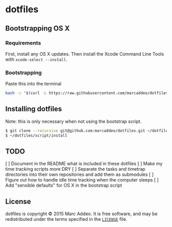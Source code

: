 # dotfiles

## Bootstrapping OS X

### Requirements

First, install any OS X updates. Then install the Xcode Command Line Tools with
`xcode-select --install`.

### Bootstrapping

Paste this into the terminal

```bash
bash -c "$(curl -L https://raw.githubusercontent.com/marcaddeo/dotfiles/master/script/bootstrap)"
```

## Installing dotfiles
Note: this is only necessary when not using the bootstrap script.

```bash
$ git clone --recursive git@github.com:marcaddeo/dotfiles.git ~/dotfiles
$ ~/dotfiles/script/install
```

## TODO
[ ] Document in the README what is included in these dotfiles
[ ] Make my time tracking scripts more DRY
[ ] Separate the tasks and timetrap directories into their own repositories and add them as submodules
[ ] Figure out how to handle idle time tracking when the computer sleeps
[ ] Add "sensible defaults" for OS X in the bootstrap script

## License
dotfiles is copyright © 2015 Marc Addeo. It is free software, and may be
redistributed under the terms specified in the [`LICENSE`] file.

[`LICENSE`]: /LICENSE
